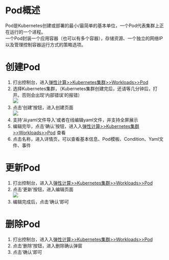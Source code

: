 # Pod概述  
Pod是Kubernetes创建或部署的最小/最简单的基本单位，一个Pod代表集群上正在运行的一个进程。    
一个Pod封装一个应用容器（也可以有多个容器），存储资源、一个独立的网络IP以及管理控制容器运行方式的策略选项。 
# 创建Pod  
1. 打出控制台，进入[弹性计算>>Kubernetes集群>>Workloads>>Pod](https://cns-console.jdcloud.com/host/kubernetespod/list)  
2. 选择Kubernetes集群，（Kubernetes集群创建完后，还请等几分钟后，打开。否则会出现‘内部错误’的报错）  
![](https://github.com/jdcloudcom/cn/blob/edit/image/Elastic-Compute/JCS-for-Kubernetes/Deployment选择集群.png)  
3. 点击‘创建’按钮，进入创建页面  
![](https://github.com/jdcloudcom/cn/blob/edit/image/Elastic-Compute/JCS-for-Kubernetes/创建Deployment.png)    
4. 支持‘从yaml文件导入’或者在线编辑yaml文件，并支持全屏展示  
5. 编辑完毕，点击‘确认’按钮，进入入[弹性计算>>Kubernetes集群>>Workloads>>Pod](https://cns-console.jdcloud.com/host/kubernetespod/list)  查看  
6. 点击名称，进入详情页，可以查看基本信息、Pod模板、Condition、Yaml文件、事件  
# 更新Pod  
1. 打出控制台，进入入[弹性计算>>Kubernetes集群>>Workloads>>Pod](https://cns-console.jdcloud.com/host/kubernetespod/list)  
2. 点击‘更新’按钮，进入编辑页面  
![](https://github.com/jdcloudcom/cn/blob/edit/image/Elastic-Compute/JCS-for-Kubernetes/更新Pod.png)  
3. 编辑完成后，点击‘确认’即可  
# 删除Pod  
1. 打出控制台，进入入[弹性计算>>Kubernetes集群>>Workloads>>Pod](https://cns-console.jdcloud.com/host/kubernetespod/list)    
2. 点击‘删除’按钮，进入删除确认弹窗  
3. 点击‘确认’即可  

